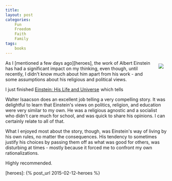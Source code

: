```yaml
---
title: 
layout: post
categories:
    Fun
    Freedom
    Faith
    Family
tags:
    books
---
```

 <div style="float:right;padding:10px;"><a href="http://www.amazon.com/gp/product/B000PC0S0K/ref=as_li_tl?ie=UTF8&camp=1789&creative=390957&creativeASIN=B000PC0S0K&linkCode=as2&tag=weifyoasme-20&linkId=AU45X4NB2HPRY3MY"><img border="0" src="http://ws-na.amazon-adsystem.com/widgets/q?_encoding=UTF8&ASIN=B000PC0S0K&Format=_SL110_&ID=AsinImage&MarketPlace=US&ServiceVersion=20070822&WS=1&tag=weifyoasme-20" ></a><img src="http://ir-na.amazon-adsystem.com/e/ir?t=weifyoasme-20&l=as2&o=1&a=B000PC0S0K" width="1" height="1" border="0" alt="" style="border:none !important; margin:0px !important;" /></div>

As I [mentioned a few days ago][heroes], the work of Albert Einstein has had a significant impact on my thinking, even though, until recently, I didn't know much about him apart from his work - and some assumptions about his religious and political views.

I just finished <a href="http://www.amazon.com/gp/product/B000PC0S0K/ref=as_li_tl?ie=UTF8&camp=1789&creative=390957&creativeASIN=B000PC0S0K&linkCode=as2&tag=weifyoasme-20&linkId=AU45X4NB2HPRY3MY">Einstein: His Life and Universe</a><img src="http://ir-na.amazon-adsystem.com/e/ir?t=weifyoasme-20&l=as2&o=1&a=B000PC0S0K" width="1" height="1" border="0" alt="" style="border:none !important; margin:0px !important;" /> which tells 

Walter Isaacson does an excellent job telling a very compelling story. It was delightful to learn that Einstein's views on politics, religion, and education were very similar to my own. He was a religious agnostic and a socialist who didn't care much for school, and was quick to share his opinions. I can certainly relate to all of that.

What I enjoyed most about the story, though, was Einstein's way of living by his own rules, no matter the consequences. His tendency to sometimes justify his choices by passing them off as what was good for others, was disturbing at times - mostly because it forced me to confront my own rationalizations.

Highly recommended.

[heroes]: {% post_url 2015-02-12-heroes %}
